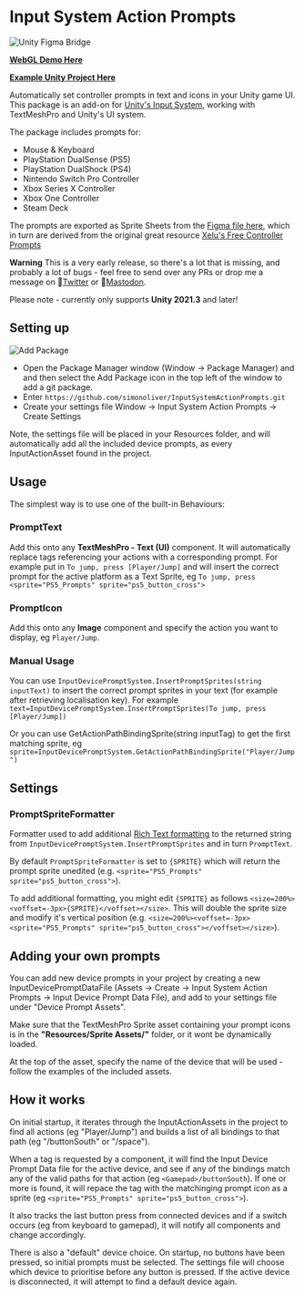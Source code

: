 
# Input System Action Prompts

![Unity Figma Bridge](/Docs/input_system_action_prompts_example.gif)

**[WebGL Demo Here](https://simonoliver.itch.io/input-system-action-prompts)**

**[Example Unity Project Here](https://github.com/simonoliver/InputSystemActionPromptsExample)**

Automatically set controller prompts in text and icons in your Unity game UI. This package is an 
add-on for [Unity's Input System](https://docs.unity3d.com/Packages/com.unity.inputsystem@1.5/manual/index.html),
working with TextMeshPro and Unity's UI system.

The package includes prompts for:

* Mouse & Keyboard
* PlayStation DualSense (PS5)
* PlayStation DualShock (PS4)
* Nintendo Switch Pro Controller
* Xbox Series X Controller
* Xbox One Controller
* Steam Deck

The prompts are exported as Sprite Sheets from the [Figma file here](https://www.figma.com/community/file/1228728155074049847),
which in turn are derived from the original great resource [Xelu's Free Controller Prompts](https://thoseawesomeguys.com/prompts/)

**Warning** This is a very early release, so there's a lot that is missing, and probably a lot of bugs - feel free to
send over any PRs or drop me a message on 🐤[Twitter](https://twitter.com/simonoliveruk) or
🐘[Mastodon](https://mastodon.gamedev.place/@simonoliver).

Please note - currently only supports **Unity 2021.3** and later!

## Setting up

![Add Package](/Docs/AddPackage.png)

* Open the Package Manager window (Window → Package Manager) and and then select the Add Package icon in the top left of
  the window to add a git package.
* Enter ```https://github.com/simonoliver/InputSystemActionPrompts.git```
* Create your settings file Window → Input System Action Prompts → Create Settings

Note, the settings file will be placed in your Resources folder, and will automatically add all the included device prompts, 
as every InputActionAsset found in the project.

## Usage

The simplest way is to use one of the built-in Behaviours:

### PromptText

Add this onto any **TextMeshPro - Text (UI)** component. It will automatically replace tags referencing your actions
with a corresponding prompt. For example put in ```To jump, press [Player/Jump]``` and will insert the correct prompt
for the active platform as a Text Sprite, eg ```To jump, press <sprite="PS5_Prompts" sprite="ps5_button_cross">```

### PromptIcon

Add this onto any **Image** component and specify the action you want to display, eg ```Player/Jump```.

### Manual Usage

You can use ```InputDevicePromptSystem.InsertPromptSprites(string inputText)``` to insert the correct prompt sprites in 
your text (for example after retrieving localisation key). For example ```text=InputDevicePromptSystem.InsertPromptSprites(To jump, press [Player/Jump])```

Or you can use GetActionPathBindingSprite(string inputTag) to get the first matching sprite, eg ```sprite=InputDevicePromptSystem.GetActionPathBindingSprite("Player/Jump")```

## Settings

### PromptSpriteFormatter

Formatter used to add additional [Rich Text formatting](https://docs.unity3d.com/Packages/com.unity.textmeshpro@3.2/manual/RichText.html) to the returned string from `InputDevicePromptSystem.InsertPromptSprites` and in turn `PromptText`.

By default `PromptSpriteFormatter` is set to `{SPRITE}` which will return the prompt sprite unedited (e.g. `<sprite="PS5_Prompts" sprite="ps5_button_cross">`).

To add additional formatting, you might edit `{SPRITE}` as follows `<size=200%><voffset=-3px>{SPRITE}</voffset></size>`. This will double the sprite size and modify it's vertical position (e.g. `<size=200%><voffset=-3px><sprite="PS5_Prompts" sprite="ps5_button_cross"></voffset></size>`).

## Adding your own prompts

You can add new device prompts in your project by creating a new InputDevicePromptDataFile
(Assets → Create → Input System Action Prompts → Input Device Prompt Data File), and add to your settings file under "Device Prompt Assets".

Make sure that the TextMeshPro Sprite asset containing your prompt icons is in the **"Resources/Sprite Assets/"** folder, or it wont be dynamically loaded. 

At the top of the asset, specify the name of the device that will be used - follow the examples of the included assets.

## How it works

On initial startup, it iterates through the InputActionAssets in the project to find all actions (eg "Player/Jump") and builds
a list of all bindings to that path (eg "<Gamepad>/buttonSouth" or "<Keyboard>/space").

When a tag is requested by a component, it will find the Input Device Prompt Data file for the active device, and see if
any of the bindings match any of the valid paths for that action (eg ```<Gamepad>/buttonSouth```). If one or more is found, it will
repace the tag with the matchinging prompt icon as a sprite (eg `````<sprite="PS5_Prompts" sprite="ps5_button_cross">`````).

It also tracks the last button press from connected devices and if a switch occurs (eg from keyboard to gamepad), it will
notify all components and change accordingly.

There is also a "default" device choice. On startup, no buttons have been pressed, so initial prompts must be selected. The settings
file will choose which device to prioritise before any button is pressed. If the active device is disconnected, it will attempt
to find a default device again.




